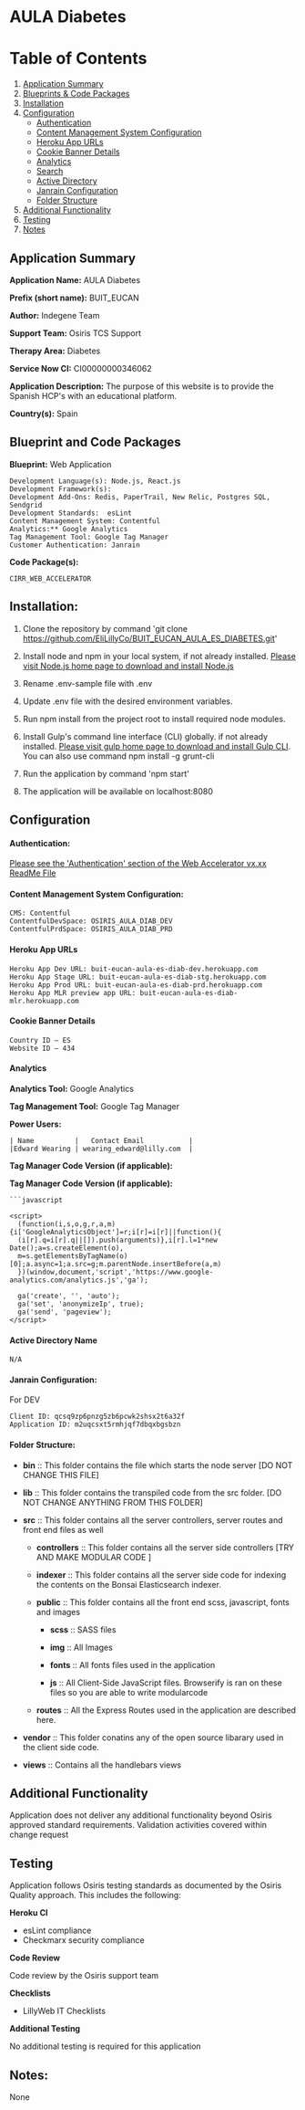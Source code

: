 # AULA Diabetes

# Table of Contents
1. [Application Summary](#application-summary)
2. [Blueprints & Code Packages](#blueprint-and-code-packages)
3. [Installation](#installation)
4. [Configuration](#configuration)
	* [Authentication](#authentication)
	* [Content Management System Configuration](#content-management-system-configuration)
	* [Heroku App URLs](#heroku-app-urls)
	* [Cookie Banner Details](#cookie-banner-details)
	* [Analytics](#analytics)
	* [Search](#search)
	* [Active Directory](#active-directory-name)
	* [Janrain Configuration](#janrain-configuration)
	* [Folder Structure](#folder-structure)
5. [Additional Functionality](#additional-functionality)
6. [Testing](#testing)
7. [Notes](#notes)

<a name="application-summary"></a>
## Application Summary

**Application Name:** AULA Diabetes

**Prefix (short name):** BUIT_EUCAN

**Author:** Indegene Team

**Support Team:** Osiris TCS Support

**Therapy Area:** Diabetes

**Service Now CI:** CI00000000346062

**Application Description:** The purpose of this website is to provide the Spanish HCP's with an educational platform.

**Country(s):** Spain

<a name="blueprint-and-code-packages"></a>
## Blueprint and Code Packages

**Blueprint:** Web Application

	Development Language(s): Node.js, React.js
	Development Framework(s):
	Development Add-Ons: Redis, PaperTrail, New Relic, Postgres SQL, Sendgrid
	Development Standards:  esLint
	Content Management System: Contentful
	Analytics:** Google Analytics
	Tag Management Tool: Google Tag Manager
	Customer Authentication: Janrain

**Code Package(s):**

	CIRR_WEB_ACCELERATOR

<a name="installation"></a>
## Installation:

1. Clone the repository by command 'git clone https://github.com/EliLillyCo/BUIT_EUCAN_AULA_ES_DIABETES.git'

2. Install node and npm in your local system, if not already installed. [Please visit Node.js home page to download and install Node.js](http://nodejs.org/download/)

3. Rename .env-sample file with .env

4. Update .env file with the desired environment variables.

5. Run npm install from the project root to install required node modules.

6. Install Gulp's command line interface (CLI) globally. if not already installed. [Please visit gulp home page to download and install Gulp CLI](http://gulpjs.com/). You can also use command npm install -g grunt-cli

7. Run the application by command 'npm start'

8. The application will be available on localhost:8080

<a name="configuration"></a>
## Configuration

<a name="authentication"></a>
#### Authentication:
[Please see the 'Authentication' section of the Web Accelerator vx.xx ReadMe File](https://github.com/EliLillyCo/CIRR_WEB_ACCELERATOR/blob/master/README.md)

<a name="content-management-system-configuration"></a>
#### Content Management System Configuration:
	CMS: Contentful
	ContentfulDevSpace: OSIRIS_AULA_DIAB_DEV
	ContentfulPrdSpace: OSIRIS_AULA_DIAB_PRD

<a name="heroku-app-urls"></a>
#### Heroku App URLs
	Heroku App Dev URL: buit-eucan-aula-es-diab-dev.herokuapp.com
	Heroku App Stage URL: buit-eucan-aula-es-diab-stg.herokuapp.com
	Heroku App Prod URL: buit-eucan-aula-es-diab-prd.herokuapp.com
	Heroku App MLR preview app URL: buit-eucan-aula-es-diab-mlr.herokuapp.com

<a name="cookie-banner-details"></a>
#### Cookie Banner Details
	Country ID – ES
	Website ID – 434

<a name="analytics"></a>
#### Analytics
**Analytics Tool:**  Google Analytics

**Tag Management Tool:** Google Tag Manager

**Power Users:**

	| Name			|	Contact Email 			|
	|Edward Wearing	| wearing_edward@lilly.com 	|

**Tag Manager Code Version (if applicable):**

**Tag Manager Code Version (if applicable):**

	```javascript
<!-- Google Tag Manager -->
	<script>
	  (function(i,s,o,g,r,a,m){i['GoogleAnalyticsObject']=r;i[r]=i[r]||function(){
	  (i[r].q=i[r].q||[]).push(arguments)},i[r].l=1*new Date();a=s.createElement(o),
	  m=s.getElementsByTagName(o)[0];a.async=1;a.src=g;m.parentNode.insertBefore(a,m)
	  })(window,document,'script','https://www.google-analytics.com/analytics.js','ga');

	  ga('create', '', 'auto');
	  ga('set', 'anonymizeIp', true);
	  ga('send', 'pageview');
	</script>
<!-- End Google Tag Manager -->

#### Active Directory Name
	N/A

<a name="janrain-configuration"></a>
#### Janrain Configuration:

For DEV

	Client ID: qcsq9zp6pnzg5zb6pcwk2shsx2t6a32f
	Application ID: m2uqcsxt5rmhjqf7dbqxbgsbzn


<a name="folder-structure"></a>
#### Folder Structure:
- **bin** :: This folder contains the file which starts the node server [DO NOT CHANGE THIS FILE]

- **lib** :: This folder contains the transpiled code from the src folder. [DO NOT CHANGE ANYTHING FROM THIS FOLDER]

- **src** :: This folder contains all the server controllers, server routes and front end files as well

	- **controllers** :: This folder contains all the server side controllers [TRY AND MAKE MODULAR CODE ]

	- **indexer** :: This folder contains all the server side code for indexing the contents on the Bonsai Elasticsearch indexer.

	- **public** :: This folder contains all the front end scss, javascript, fonts and images

		- **scss** :: SASS files

		- **img** :: All Images

		- **fonts** :: All fonts files used in the application

		- **js** :: All Client-Side JavaScript files. Browserify is ran on these files so you are able to write modularcode

	- **routes** :: All the Express Routes used in the application are described here.

- **vendor** :: This folder conatins any of the open source libarary used in the client side code.

- **views** :: Contains all the handlebars views

<a name="additional-functionality"></a>
## Additional Functionality
Application does not deliver any additional functionality beyond Osiris approved standard requirements.  Validation activities covered within change request

<a name="testing"></a>
## Testing
Application follows Osiris testing standards as documented by the Osiris Quality approach.  This includes the following:

**Heroku CI**

* esLint compliance
* Checkmarx security compliance

**Code Review**

Code review by the Osiris support team

**Checklists**

* LillyWeb IT Checklists

**Additional Testing**

No additional testing is required for this application

<a name="notes"></a>
## Notes:
None

